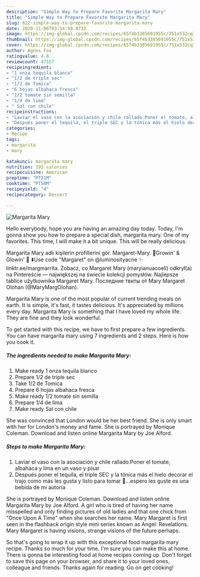 ```yaml
---
description: "Simple Way to Prepare Favorite Margarita Mary"
title: "Simple Way to Prepare Favorite Margarita Mary"
slug: 622-simple-way-to-prepare-favorite-margarita-mary
date: 2020-11-06T03:54:58.073Z
image: https://img-global.cpcdn.com/recipes/65f4b3385691955c/751x532cq70/margarita-mary-foto-principal.jpg
thumbnail: https://img-global.cpcdn.com/recipes/65f4b3385691955c/751x532cq70/margarita-mary-foto-principal.jpg
cover: https://img-global.cpcdn.com/recipes/65f4b3385691955c/751x532cq70/margarita-mary-foto-principal.jpg
author: Agnes Fox
ratingvalue: 4.8
reviewcount: 47157
recipeingredient:
- "1 onza tequila blanco"
- "1/2 de triple sec"
- "1/2 de Tomica"
- "6 hojas albahaca fresca"
- "1/2 tomate sin semilla"
- "1/4 de lima"
- " Sal con chile"
recipeinstructions:
- "Laviar el vaso con la asociación y chile rallado.Poner el tomate, albahaca y lima en un vaso y pisar"
- "Después poner el tequila, el triple SEC y la tónica más el hielo decorar el trajo como más les gusta y listo para tomar 🥂...espero les guste es una bebida de mi autoría"
categories:
- Recipe
tags:
- margarita
- mary

katakunci: margarita mary 
nutrition: 193 calories
recipecuisine: American
preptime: "PT31M"
cooktime: "PT50M"
recipeyield: "4"
recipecategory: Dessert

---
```



![Margarita Mary](https://img-global.cpcdn.com/recipes/65f4b3385691955c/751x532cq70/margarita-mary-foto-principal.jpg)

Hello everybody, hope you are having an amazing day today. Today, I'm gonna show you how to prepare a special dish, margarita mary. One of my favorites. This time, I will make it a bit unique. This will be really delicious.

Margarita Mary adlı kişilerin profillerini gör. Margaret-Mary. 💫Growin&#39; &amp; Glowin&#39; 💫 ⬇️Use code &#34;Margaret&#34; on @luminosityacne ✨ linktr.ee/margmarrita. Zobacz, co Margaret Mary (maryianuacoeli) odkrył(a) na Pintereście — największej na świecie kolekcji pomysłów. Najlepsze tablice użytkownika Margaret Mary. Последние твиты от Mary Margaret Olohan (@MaryMargOlohan).

Margarita Mary is one of the most popular of current trending meals on earth. It is simple, it's fast, it tastes delicious. It's appreciated by millions every day. Margarita Mary is something that I have loved my whole life. They are fine and they look wonderful.


To get started with this recipe, we have to first prepare a few ingredients. You can have margarita mary using 7 ingredients and 2 steps. Here is how you cook it.

<!--inarticleads1-->

##### The ingredients needed to make Margarita Mary:

1. Make ready 1 onza tequila blanco
1. Prepare 1/2 de triple sec
1. Take 1/2 de Tomica
1. Prepare 6 hojas albahaca fresca
1. Make ready 1/2 tomate sin semilla
1. Prepare 1/4 de lima
1. Make ready  Sal con chile


She was convinced that London would be her best friend. She is only smart with her for London&#39;s money and fame. She is portrayed by Monique Coleman. Download and listen online Margarita Mary by Joe Alford. 

<!--inarticleads2-->

##### Steps to make Margarita Mary:

1. Laviar el vaso con la asociación y chile rallado.Poner el tomate, albahaca y lima en un vaso y pisar
1. Después poner el tequila, el triple SEC y la tónica más el hielo decorar el trajo como más les gusta y listo para tomar 🥂...espero les guste es una bebida de mi autoría


She is portrayed by Monique Coleman. Download and listen online Margarita Mary by Joe Alford. A girl who is tired of having her name misspelled and only finding pictures of old ladies and that one chick from &#34;Once Upon A Time&#34; when she searches her name. Mary Margaret is first seen in the flashback origin style mini series known as Angel: Revelations. Mary Margaret is having visions, strange visions of the future perhaps. 

So that's going to wrap it up with this exceptional food margarita mary recipe. Thanks so much for your time. I'm sure you can make this at home. There is gonna be interesting food at home recipes coming up. Don't forget to save this page on your browser, and share it to your loved ones, colleague and friends. Thanks again for reading. Go on get cooking!
